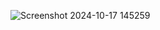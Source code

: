 ![Screenshot 2024-10-17 145259](https://github.com/user-attachments/assets/b04ae570-d714-4553-867e-a18a4c135aeb)

